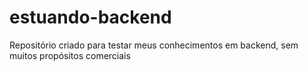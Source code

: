 # estuando-backend
 Repositório criado para testar meus conhecimentos em backend, sem muitos propósitos comerciais
